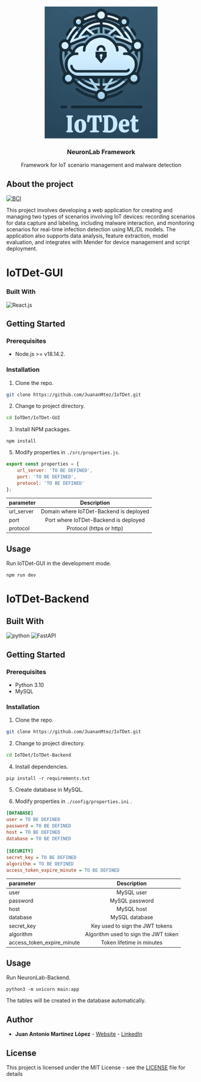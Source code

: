<!-- PROJECT LOGO -->
<br/>
<div align="center">
<a href="https://github.com/JuananMtez/NeuronLab">
    <img src="https://raw.githubusercontent.com/JuananMtez/IoTDet/main/img/IoTDetLogo.png" alt="IoTDet" width="300" height="350">

  </a>
  <h3 align="center">NeuronLab Framework</h3>
  <p align="center">
    Framework for IoT scenario management and malware detection
  </p>
</div>

## About the project
<a href="https://um.es">
  <img src="https://sceps.es/wp-content/uploads/2017/08/Logo-UMU.jpg" alt="BCI" width="195" height="50">
</a>
<br/>

This project involves developing a web application for creating and managing two types of scenarios involving IoT devices: recording scenarios for data capture and labeling, including malware interaction, and monitoring scenarios for real-time infection detection using ML/DL models. The application also supports data analysis, feature extraction, model evaluation, and integrates with Mender for device management and script deployment.


# IoTDet-GUI

### Built With
![React.js]

## Getting Started

### Prerequisites
* Node.js >= v18.14.2.


### Installation
1. Clone the repo.
```sh
git clone https://github.com/JuananMtez/IoTDet.git
```

2. Change to project directory.
```sh
cd IoTDet/IoTDet-GUI
```

3. Install NPM packages.
```shell
npm install
```

5. Modify properties in ```./src/properties.js```.
```js
export const properties = {
    url_server: 'TO BE DEFINED',
    port: 'TO BE DEFINED',
    protocol: 'TO BE DEFINED'
};
```


| parameter                    |   Description   |
|:-----------------------------|:---------------:|
| url_server                   | 	Domain where IoTDet-Backend is deployed
| port	                        |  	Port where IoTDet-Backend is deployed
| protocol 	                   |     Protocol (https or http)

## Usage

Run IoTDet-GUI in the development mode.
```shell
npm run dev
```

# IoTDet-Backend

## Built With
![python] ![FastAPI]

## Getting Started

### Prerequisites
* Python 3.10
* MySQL 


### Installation
1. Clone the repo.
```sh
git clone https://github.com/JuananMtez/IoTDet.git
```

2. Change to project directory.
```sh
cd IoTDet/IoTDet-Backend
```

4. Install dependencies.
```shell
pip install -r requirements.txt
```

5. Create database in MySQL.

6. Modify properties in ```./config/properties.ini``` .
```ini
[DATABASE]
user = TO BE DEFINED
password = TO BE DEFINED
host = TO BE DEFINED
database = TO BE DEFINED

[SECURITY]
secret_key = TO BE DEFINED
algorithm = TO BE DEFINED
access_token_expire_minute = TO BE DEFINED
```

| parameter                    |   Description   |
|:-----------------------------|:---------------:|
| user                         | 	MySQL user 
| password	                    |  	MySQL password 
| host 	                       |       	MySQL host       
| database 	                   |       	MySQL database         
| secret_key 	                 |       	Key used to sign the JWT tokens       
| algorithm 	                  |      	Algorithm used to sign the JWT token   
| access_token_expire_minute 	 |       	Token lifetime in minutes
 	        



## Usage

Run NeuronLab-Backend.
```shell
python3 -m uvicorn main:app
```

The tables will be created in the database automatically.




## Author

* **Juan Antonio Martínez López** - [Website](https://juananmtez.github.io/) - [LinkedIn](https://www.linkedin.com/in/juanantonio-martinez/)


## License

This project is licensed under the MIT License - see the [LICENSE](LICENSE) file for details

[Python]: https://img.shields.io/badge/Python-20232A?style=for-the-badge&logo=python
[FastAPI]: https://img.shields.io/badge/fastapi-20232A?style=for-the-badge&logo=fastapi
[React.js]: https://img.shields.io/badge/React-20232A?style=for-the-badge&logo=react
